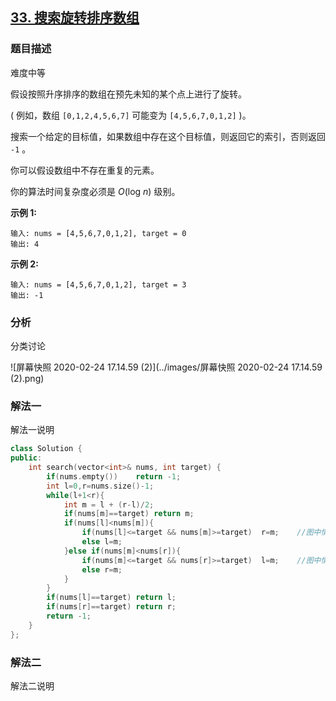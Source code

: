 ## [33. 搜索旋转排序数组](https://leetcode-cn.com/problems/search-in-rotated-sorted-array/)

### 题目描述

难度中等

假设按照升序排序的数组在预先未知的某个点上进行了旋转。

( 例如，数组 `[0,1,2,4,5,6,7]` 可能变为 `[4,5,6,7,0,1,2]` )。

搜索一个给定的目标值，如果数组中存在这个目标值，则返回它的索引，否则返回 `-1` 。

你可以假设数组中不存在重复的元素。

你的算法时间复杂度必须是 *O*(log *n*) 级别。

**示例 1:**

```
输入: nums = [4,5,6,7,0,1,2], target = 0
输出: 4
```

**示例 2:**

```
输入: nums = [4,5,6,7,0,1,2], target = 3
输出: -1
```

### 分析

分类讨论

![屏幕快照 2020-02-24 17.14.59 (2)](../images/屏幕快照 2020-02-24 17.14.59 (2).png)

### 解法一

解法一说明

```c++
class Solution {
public:
    int search(vector<int>& nums, int target) {
        if(nums.empty())    return -1;
        int l=0,r=nums.size()-1;
        while(l+1<r){
            int m = l + (r-l)/2;
            if(nums[m]==target) return m;
            if(nums[l]<nums[m]){
                if(nums[l]<=target && nums[m]>=target)  r=m;	//图中情况1
                else l=m;
            }else if(nums[m]<nums[r]){
                if(nums[m]<=target && nums[r]>=target)  l=m;	//图中情况2
                else r=m;
            }
        }
        if(nums[l]==target) return l;
        if(nums[r]==target) return r;
        return -1;
    }
};
```

### 解法二

解法二说明

```c++

```

